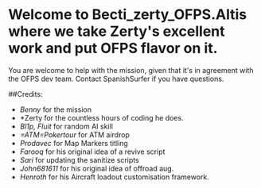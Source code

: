 # Welcome to Becti_zerty_OFPS.Altis where we take Zerty's excellent work and put OFPS flavor on it.

You are welcome to help with the mission, given that it's in agreement with the OFPS dev team. Contact SpanishSurfer if you have questions.

##Credits:
- *Benny* for the mission
- *Zerty for the countless hours of coding he does.
- *Bl1p, Fluit* for random AI skill
- *=ATM=Pokertour* for ATM airdrop
- *Prodavec* for Map Markers titling
- *Farooq* for his original idea of a revive script
- *Sari* for updating the sanitize scripts
- *John681611* for his original idea of offroad aug.
- *Henroth* for his Aircraft loadout customisation framework.

